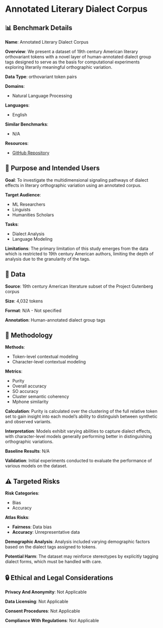 # Annotated Literary Dialect Corpus

## 📊 Benchmark Details

**Name**: Annotated Literary Dialect Corpus

**Overview**: We present a dataset of 19th century American literary orthovariant tokens with a novel layer of human-annotated dialect group tags designed to serve as the basis for computational experiments exploring literarily meaningful orthographic variation.

**Data Type**: orthovariant token pairs

**Domains**:
- Natural Language Processing

**Languages**:
- English

**Similar Benchmarks**:
- N/A

**Resources**:
- [GitHub Repository](https://github.com/comp-int-hum/orthography-embedding-clustering)

## 🎯 Purpose and Intended Users

**Goal**: To investigate the multidimensional signaling pathways of dialect effects in literary orthographic variation using an annotated corpus.

**Target Audience**:
- ML Researchers
- Linguists
- Humanities Scholars

**Tasks**:
- Dialect Analysis
- Language Modeling

**Limitations**: The primary limitation of this study emerges from the data which is restricted to 19th century American authors, limiting the depth of analysis due to the granularity of the tags.

## 💾 Data

**Source**: 19th century American literature subset of the Project Gutenberg corpus

**Size**: 4,032 tokens

**Format**: N/A - Not specified

**Annotation**: Human-annotated dialect group tags

## 🔬 Methodology

**Methods**:
- Token-level contextual modeling
- Character-level contextual modeling

**Metrics**:
- Purity
- Overall accuracy
- SO accuracy
- Cluster semantic coherency
- Mphone similarity

**Calculation**: Purity is calculated over the clustering of the full relative token set to gain insight into each model’s ability to distinguish between synthetic and observed variants.

**Interpretation**: Models exhibit varying abilities to capture dialect effects, with character-level models generally performing better in distinguishing orthographic variations.

**Baseline Results**: N/A

**Validation**: Initial experiments conducted to evaluate the performance of various models on the dataset.

## ⚠️ Targeted Risks

**Risk Categories**:
- Bias
- Accuracy

**Atlas Risks**:
- **Fairness**: Data bias
- **Accuracy**: Unrepresentative data

**Demographic Analysis**: Analysis included varying demographic factors based on the dialect tags assigned to tokens.

**Potential Harm**: The dataset may reinforce stereotypes by explicitly tagging dialect forms, which must be handled with care.

## 🔒 Ethical and Legal Considerations

**Privacy And Anonymity**: Not Applicable

**Data Licensing**: Not Applicable

**Consent Procedures**: Not Applicable

**Compliance With Regulations**: Not Applicable
